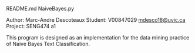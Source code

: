README.md NaiveBayes.py

Author: Marc-Andre Descoteaux
Student: V00847029 mdesco18@uvic.ca
Project: SENG474 a1

This program is designed as an implementation for the data mining practice of Naive Bayes Text Classification.